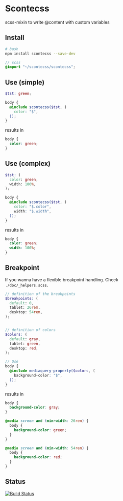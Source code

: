 # Scontecss
scss-mixin to write @content with custom variables

## Install
```sh
# bash
npm install scontecss --save-dev
```

```scss
// scss
@import "~/scontecss/scontecss";
```

## Use (simple)

```SCSS
$tst: green;

body {
  @include scontecss($tst, (
    color: "$",
  ));
}
```

results in

```CSS
body {
  color: green;
}
```


## Use (complex)
```SCSS
$tst: (
  color: green,
  width: 100%,
);

body {
  @include scontecss($tst, (
    color: "$.color",
    width: "$.width",
  ));
}
```

results in

```CSS
body {
  color: green;
  width: 100%;
}
```

## Breakpoint
If you wanna have a flexible breakpoint handling. Check `./doc/_helpers.scss`.

```SCSS
// definition of the breakpoints
$breakpoints: (
  default: 0,
  tablet: 26rem,
  desktop: 54rem,
);


// definition of colors
$colors: (
  default: gray,
  tablet: green,
  desktop: red,
);

// Use
body {
  @include mediaquery-property($colors, (
    background-color: "$",
  ));
}

```

results in

```CSS
body {
  background-color: gray;
}

@media screen and (min-width: 26rem) {
  body {
    background-color: green;
  }
}

@media screen and (min-width: 54rem) {
  body {
    background-color: red;
  }
}
```

## Status
[![Build Status](https://travis-ci.org/signalwerk/scontecss.svg?branch=master)](https://travis-ci.org/signalwerk/scontecss)
